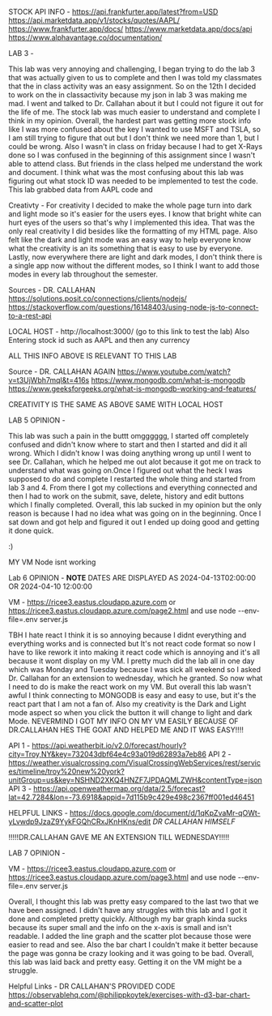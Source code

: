 STOCK API INFO -
https://api.frankfurter.app/latest?from=USD
https://api.marketdata.app/v1/stocks/quotes/AAPL/
https://www.frankfurter.app/docs/
https://www.marketdata.app/docs/api
https://www.alphavantage.co/documentation/

LAB 3 -

This lab was very annoying and challenging, I began trying to do the lab 3 that was actually given to us to complete and then I was told my classmates that the in class activity was an easy assignment. So on the 12th I decided to work on the in classactivity because my json in lab 3 was making me mad. I went and talked to Dr. Callahan about it but I could not figure it out for the life of me. The stock lab was much easier to understand and complete I think in my opinion. Overall, the hardest part was getting more stock info like I was more confused about the key I wanted to use MSFT and TSLA, so I am still trying to figure that out but I don't think we need more than 1, but I  could be wrong. Also I wasn't in class on friday because I had to get X-Rays done so I was confused in the beginning of this assignment since I wasn't able to attend class. But friends in the class helped me understand the work and document. I think what was the most confusing about this lab was figuring out what stock ID was needed to be implemented to test the code. This lab grabbed data from AAPL code and 


Creativty -
For creativity I decided to make the whole page turn into dark and light mode so it's easier for the users eyes. I know that bright white can hurt eyes of the users so that's why I implemented this idea. That was the only real creativity I did besides like the formatting of my HTML page. Also felt like the dark and light mode was an easy way to help everyone know what the creativity is an its something that is easy to use by everyone. Lastly, now everywhere there are light and dark modes, I don't think there is a single app now without the different modes, so I think I want to add those modes in every lab throughout the semester.


Sources - DR. CALLAHAN
https://solutions.posit.co/connections/clients/nodejs/
https://stackoverflow.com/questions/16148403/using-node-js-to-connect-to-a-rest-api



LOCAL HOST - http://localhost:3000/ (go to this link to test the lab) Also Entering stock id such as AAPL and then any currency



ALL THIS INFO ABOVE IS RELEVANT TO THIS LAB

Source - DR. CALLAHAN AGAIN
https://www.youtube.com/watch?v=t3UjWbh7mqI&t=416s
https://www.mongodb.com/what-is-mongodb
https://www.geeksforgeeks.org/what-is-mongodb-working-and-features/

CREATIVITY IS THE SAME AS ABOVE
SAME WITH LOCAL HOST


LAB 5 OPINION -

This lab was such a pain in the buttt omgggggg, I started off completely confused and didn't know where to start and then I started and did it all wrong.
Which I didn't know I was doing anything wrong up until I went to see Dr. Callahan, which he helped me out alot because it got me on track to understand what was going on.Once I figured out what the heck I was supposed to do and complete I restarted the whole thing and started from lab 3 and 4. From there I got my collections and everything connected and then I had to work on the submit, save, delete, history and edit buttons which I finally completed. Overall, this lab sucked in my opinion but the only reason is because I had no idea what was going on in the beginning. Once I sat down and got help and figured it out I ended up doing good and getting it done quick.

 :)

 MY VM Node isnt working


 Lab 6 OPINION -
**NOTE**
DATES ARE DISPLAYED AS 2024-04-13T02:00:00 OR 2024-04-10 12:00:00

VM - https://ricee3.eastus.cloudapp.azure.com or https://ricee3.eastus.cloudapp.azure.com/page2.html
and use  node --env-file=.env server.js



 TBH I hate react I think it is so annoying because I didnt everything and everything works and is connected but It's not react code format so now I have to like rework it into making it react code which is annoying and it's all because it wont display on my VM. I pretty much did the lab all in one day which was Monday and Tuesday because I was sick all weekend so I asked Dr. Callahan for an extension to wednesday, which he granted. So now what I need to do is make the react work on my VM. But overall this lab wasn't awful I think connecting to MONGODB is easy and easy to use, but it's the react part that I am not a fan of. Also my creativity is the Dark and Light mode aspect so when you click the button it will change to light and dark Mode. NEVERMIND I GOT MY INFO ON MY VM EASILY BECAUSE OF DR.CALLAHAN HES THE GOAT AND HELPED ME AND IT WAS EASY!!!!


 API 1 - https://api.weatherbit.io/v2.0/forecast/hourly?city=Troy,NY&key=732043dbf64e4c93a019d62893a7eb86
 API 2 - https://weather.visualcrossing.com/VisualCrossingWebServices/rest/services/timeline/troy%20new%20york?unitGroup=us&key=NSHND2XKQ4HNZF7JPDAQMLZWH&contentType=json
 API 3 - https://api.openweathermap.org/data/2.5/forecast?lat=42.7284&lon=-73.6918&appid=7d115b9c429e498c2367ff001ed46451


HELPFUL LINKS - 
https://docs.google.com/document/d/1qKpZvaMr-qOWt-yLvwdp9JzaZ9YykFGQhCRxJKnHKns/edit
_DR CALLAHAN HIMSELF_

!!!!!DR.CALLAHAN GAVE ME AN EXTENSION TILL WEDNESDAY!!!!!


LAB 7 OPINION - 

VM - https://ricee3.eastus.cloudapp.azure.com or https://ricee3.eastus.cloudapp.azure.com/page3.html
and use  node --env-file=.env server.js

Overall, I thought this lab was pretty easy compared to the last two that we have been assigned. I didn't have any struggles with this lab and I got it done and completed pretty quickly. Although my bar graph kinda sucks because its super small and the info on the x-axis is small and isn't readable. I added the line graph and the scatter plot because those were easier to read and see. Also the bar chart I couldn't make it better because the page was gonna be crazy looking and it was going to be bad. Overall, this lab was laid back and pretty easy. Getting it on the VM might be a struggle.


Helpful Links -
DR CALLAHAN'S PROVIDED CODE
https://observablehq.com/@philippkoytek/exercises-with-d3-bar-chart-and-scatter-plot